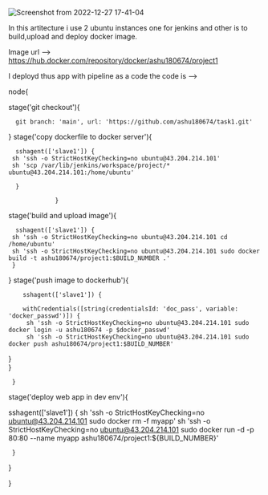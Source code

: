 
![Screenshot from 2022-12-27 17-41-04](https://user-images.githubusercontent.com/105533911/209665145-61a0d69a-8bc7-4097-be68-64c705162549.png)




In this artitecture i use 2 ubuntu instances one for jenkins and other is to build,upload and deploy docker image.

Image url -->  https://hub.docker.com/repository/docker/ashu180674/project1

I deployd thus app with pipeline as a code the code is -->



node{
    
  stage('git checkout'){
      
      git branch: 'main', url: 'https://github.com/ashu180674/task1.git'
  }
  stage('copy dockerfile to docker server'){
      
      
      sshagent(['slave1']) {
     sh 'ssh -o StrictHostKeyChecking=no ubuntu@43.204.214.101'
     sh 'scp /var/lib/jenkins/workspace/project/* ubuntu@43.204.214.101:/home/ubuntu'
     
      }
      
                 }
  
  stage('build and upload image'){
      
      sshagent(['slave1']) {
     sh 'ssh -o StrictHostKeyChecking=no ubuntu@43.204.214.101 cd /home/ubuntu'
     sh 'ssh -o StrictHostKeyChecking=no ubuntu@43.204.214.101 sudo docker build -t ashu180674/project1:$BUILD_NUMBER .'
     }

  }
  stage('push image to dockerhub'){
      
        sshagent(['slave1']) {
            
        withCredentials([string(credentialsId: 'doc_pass', variable: 'docker_passwd')]) {
         sh 'ssh -o StrictHostKeyChecking=no ubuntu@43.204.214.101 sudo docker login -u ashu180674 -p $docker_passwd'
         sh 'ssh -o StrictHostKeyChecking=no ubuntu@43.204.214.101 sudo docker push ashu180674/project1:$BUILD_NUMBER'
}   
        }  
            
     
     }
  
  stage('deploy web app in dev env'){

 sshagent(['slave1']) {
sh 'ssh -o StrictHostKeyChecking=no ubuntu@43.204.214.101 sudo docker rm -f myapp'
sh 'ssh -o StrictHostKeyChecking=no ubuntu@43.204.214.101 sudo docker run -d -p 80:80 --name myapp ashu180674/project1:${BUILD_NUMBER}'

     }
}

}
